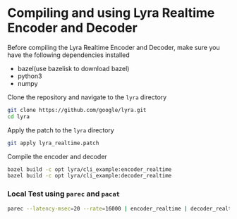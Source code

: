 # Compiling and using Lyra Realtime Encoder and Decoder

Before compiling the Lyra Realtime Encoder and Decoder, make sure you have the following dependencies installed
- bazel(use bazelisk to download bazel)
- python3
- numpy

Clone the repository and navigate to the `lyra` directory
```bash
git clone https://github.com/google/lyra.git
cd lyra
```
Apply the patch to the `lyra` directory
```bash
git apply lyra_realtime.patch
```
Compile the encoder and decoder
```bash
bazel build -c opt lyra/cli_example:encoder_realtime
bazel build -c opt lyra/cli_example:decoder_realtime
```
### Local Test using `parec` and `pacat`
```bash
parec --latency-msec=20 --rate=16000 | encoder_realtime | decoder_realtime | pacat --latency-msec=20 --rate=16000 
```
